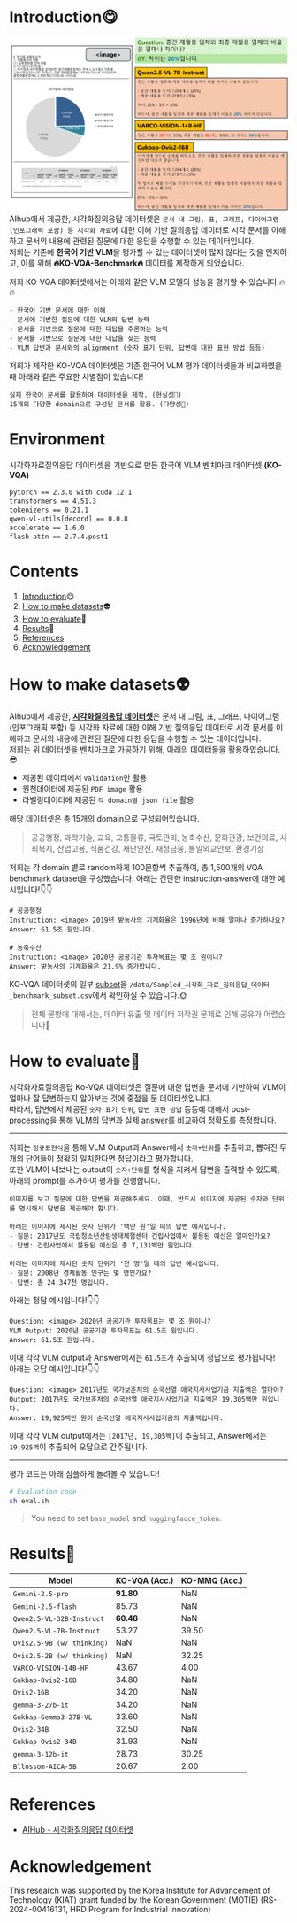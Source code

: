 # Introduction😋
![img](./그림1.png)  
AIhub에서 제공한, 시각화질의응답 데이터셋은 `문서 내 그림, 표, 그래프, 다이어그램(인포그래픽 포함) 등 시각화 자료`에 대한 이해 기반 질의응답 데이터로 시각 문서를 이해하고 문서의 내용에 관련된 질문에 대한 응답을 수행할 수 있는 데이터입니다.  
저희는 기존에 **한국어 기반 VLM**을 평가할 수 있는 데이터셋이 많지 않다는 것을 인지하고, 이를 위해 **🔥KO-VQA-Benchmark🔥** 데이터를 제작하게 되었습니다.  

저희 KO-VQA 데이터셋에서는 아래와 같은 VLM 모델의 성능을 평가할 수 있습니다.🔥🔥
```
- 한국어 기반 문서에 대한 이해
- 문서에 기반한 질문에 대한 VLM의 답변 능력
- 문서를 기반으로 질문에 대한 대답을 추론하는 능력
- 문서를 기반으로 질문에 대한 대답을 찾는 능력
- VLM 답변과 문서와의 alignment (숫자 표기 단위, 답변에 대한 표현 방법 등등)
```

저희가 제작한 KO-VQA 데이터셋은 기존 한국어 VLM 평가 데이터셋들과 비교하였을 때 아래와 같은 주요한 차별점이 있습니다!
```
실제 한국어 문서를 활용하여 데이터셋을 제작. (현실성🌟)
15개의 다양한 domain으로 구성된 문서를 활용. (다양성🌟)
```

# Environment
시각화자료질의응답 데이터셋을 기반으로 만든 한국어 VLM 벤치마크 데이터셋 **(KO-VQA)**

```
pytorch == 2.3.0 with cuda 12.1
transformers == 4.51.3
tokenizers == 0.21.1
qwen-vl-utils[decord] == 0.0.8
accelerate == 1.6.0
flash-attn == 2.7.4.post1
```

# Contents
1. [Introduction](https://github.com/Marker-Inc-Korea/KO-VQA-Benchmark?tab=readme-ov-file#introduction)😋
2. [How to make datasets](https://github.com/Marker-Inc-Korea/KO-VQA-Benchmark?tab=readme-ov-file#how-to-make-datasets)👽
3. [How to evaluate](https://github.com/Marker-Inc-Korea/KO-VQA-Benchmark?tab=readme-ov-file#how-to-evaluate)🦾
4. [Results](https://github.com/Marker-Inc-Korea/KO-VQA-Benchmark?tab=readme-ov-file#results)🌟
5. [References](https://github.com/Marker-Inc-Korea/KO-VQA-Benchmark?tab=readme-ov-file#references)
6. [Acknowledgement](https://github.com/Marker-Inc-Korea/KO-VQA-Benchmark?tab=readme-ov-file#acknowledgement)

# How to make datasets👽
AIhub에서 제공한, [**시각화질의응답 데이터셋**](https://www.aihub.or.kr/aihubdata/data/view.do?currMenu=115&topMenu=100&dataSetSn=71812)은 문서 내 그림, 표, 그래프, 다이어그램(인포그래픽 포함) 등 시각화 자료에 대한 이해 기반 질의응답 데이터로 시각 문서를 이해하고 문서의 내용에 관련된 질문에 대한 응답을 수행할 수 있는 데이터입니다.  
저희는 위 데이터셋을 벤치마크로 가공하기 위해, 아래의 데이터들을 활용하였습니다.😎
- 제공된 데이터에서 `Validation`만 활용
- 원천데이터에 제공된 `PDF image` 활용
- 라벨링데이터에 제공된 `각 domain별 json file` 활용
  
해당 데이터셋은 총 15개의 domain으로 구성되어있습니다.  
> 공공행정, 과학기술, 교육, 교통물류, 국토관리, 농축수산, 문화관광, 보건의료, 사회복지, 산업고용, 식품건강, 재난안전, 재정금융, 통일외교안보, 환경기상
   
저희는 각 domain 별로 random하게 100문항씩 추출하여, 총 1,500개의 VQA benchmark dataset을 구성했습니다.
아래는 간단한 instruction-answer에 대한 예시입니다!👇👇
```
# 공공행정
Instruction: <image> 2019년 밭농사의 기계화율은 1996년에 비해 얼마나 증가하나요?
Answer: 61.5조 원입니다.

# 농축수산
Instruction: <image> 2020년 공공기관 투자목표는 몇 조 원이니?
Answer: 밭농사의 기계화율은 21.9% 증가합니다.
```
  
KO-VQA 데이터셋의 일부 [subset](https://github.com/Marker-Inc-Korea/KO-VQA-Benchmark/blob/main/data/Sampled_%EC%8B%9C%EA%B0%81%ED%99%94_%EC%9E%90%EB%A3%8C_%EC%A7%88%EC%9D%98%EC%9D%91%EB%8B%B5_%EB%8D%B0%EC%9D%B4%ED%84%B0_benchmark_subset.csv)을 `/data/Sampled_시각화_자료_질의응답_데이터_benchmark_subset.csv`에서 확인하실 수 있습니다.🌞
> 전체 문항에 대해서는, 데이터 유출 및 데이터 저작권 문제로 인해 공유가 어렵습니다🤫

# How to evaluate🦾
시각화자료질의응답 Ko-VQA 데이터셋은 질문에 대한 답변을 문서에 기반하여 VLM이 얼마나 잘 답변하는지 알아보는 것에 중점을 둔 데이터셋입니다.  
따라서, 답변에서 제공된 `숫자 표기 단위`, `답변 표현 방법` 등등에 대해서 post-processing을 통해 VLM의 답변과 실제 answer를 비교하여 정확도를 측정합니다.  

---

저희는 `정규표현식`을 통해 VLM Output과 Answer에서 `숫자+단위`를 추출하고, 뽑혀진 두 개의 단어들이 정확히 일치한다면 정답이라고 평가합니다.  
또한 VLM이 내보내는 output이 `숫자+단위`를 형식을 지켜서 답변을 출력할 수 있도록, 아래의 prompt를 추가하여 평가를 진행합니다.
```
이미지를 보고 질문에 대한 답변을 제공해주세요. 이때, 반드시 이미지에 제공된 숫자와 단위를 명시해서 답변을 제공해야 합니다.

아래는 이미지에 제시된 숫자 단위가 '백만 원'일 때의 답변 예시입니다.
- 질문: 2017년도 국립청소년산림생태체험센터 건립사업에서 불용된 예산은 얼마인가요?
- 답변: 건립사업에서 불용된 예산은 총 7,131백만 원입니다.

아래는 이미지에 제시된 숫자 단위가 '천 명'일 때의 답변 예시입니다.
- 질문: 2008년 경제활동 인구는 몇 명인가요?
- 답변: 총 24,347천 명입니다.
```
  
아래는 정답 예시입니다!👇👇
```
Question: <image> 2020년 공공기관 투자목표는 몇 조 원이니?
VLM Output: 2020년 공공기관 투자목표는 61.5조 원입니다.
Answer: 61.5조 원입니다.
```
이때 각각 VLM output과 Answer에서는 `61.5조`가 추출되어 정답으로 평가됩니다!  
아래는 오답 예시입니다!👇👇
```
Question: <image> 2017년도 국가보훈처의 순국선열 애국지사사업기금 지출액은 얼마야?
Output: 2017년도 국가보훈처의 순국선열 애국지사사업기금 지출액은 19,305백만 원입니다.
Answer: 19,925백만 원이 순국선열 애국지사사업기금의 지출액입니다.
```
이때 각각 VLM output에서는 `[2017년, 19,305백]`이 추출되고, Answer에서는 `19,925백`이 추출되어 오답으로 간주됩니다.  

---

평가 코드는 아래 심플하게 돌려볼 수 있습니다!  
```bash
# Evaluation code
sh eval.sh
```
> You need to set `base_model` and `huggingfacce_token`.
  
# Results🌟
| Model | KO-VQA (Acc.) | KO-MMQ (Acc.) |
| ------------- | ------------- | ------------- |
| `Gemini-2.5-pro` | **91.80** | NaN |
| `Gemini-2.5-flash` | 85.73 | NaN |
| `Qwen2.5-VL-32B-Instruct` | **60.48** | NaN |
| `Qwen2.5-VL-7B-Instruct` | 53.27 | 39.50 |
| `Ovis2.5-9B (w/ thinking)` | NaN | NaN |
| `Ovis2.5-2B (w/ thinking)` | NaN | 32.25 |
| `VARCO-VISION-14B-HF` | 43.67 | 4.00 |
| `Gukbap-Ovis2-16B` | 34.80 | NaN |
| `Ovis2-16B` | 34.20 | NaN |
| `gemma-3-27b-it` | 34.20 | NaN |
| `Gukbap-Gemma3-27B-VL` | 33.60 | NaN |
| `Ovis2-34B` | 32.50 | NaN |
| `Gukbap-Ovis2-34B` | 31.93 | NaN |
| `gemma-3-12b-it` | 28.73 | 30.25 |
| `Bllossom-AICA-5B` | 20.67 | 2.00 |
   
# References
- [AIHub - 시각화질의응답 데이터셋](https://www.aihub.or.kr/aihubdata/data/view.do?currMenu=115&topMenu=100&dataSetSn=71812)

# Acknowledgement 
This research was supported by the Korea Institute for Advancement of Technology (KIAT) grant funded by the Korean Government (MOTIE) (RS-2024-00416131, HRD Program for Industrial Innovation)
